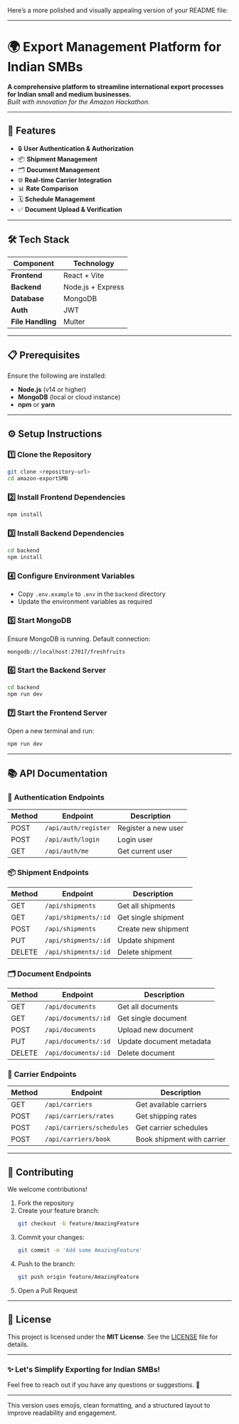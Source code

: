 Here’s a more polished and visually appealing version of your README file:

---

# 🌍 **Export Management Platform for Indian SMBs**  
**A comprehensive platform to streamline international export processes for Indian small and medium businesses.**  
*Built with innovation for the Amazon Hackathon.*

---

## 🚀 **Features**  
- 🔒 **User Authentication & Authorization**  
- 📦 **Shipment Management**  
- 🗂️ **Document Management**  
- 🌐 **Real-time Carrier Integration**  
- 📊 **Rate Comparison**  
- 🗓️ **Schedule Management**  
- ✅ **Document Upload & Verification**  

---

## 🛠️ **Tech Stack**  

| Component    | Technology         |
|--------------|--------------------|
| **Frontend** | React + Vite       |
| **Backend**  | Node.js + Express  |
| **Database** | MongoDB            |
| **Auth**     | JWT                |
| **File Handling** | Multer         |

---

## 📋 **Prerequisites**  
Ensure the following are installed:  
- **Node.js** (v14 or higher)  
- **MongoDB** (local or cloud instance)  
- **npm** or **yarn**  

---

## ⚙️ **Setup Instructions**  

### 1️⃣ Clone the Repository  
```bash
git clone <repository-url>
cd amazon-exportSMB
```

### 2️⃣ Install Frontend Dependencies  
```bash
npm install
```

### 3️⃣ Install Backend Dependencies  
```bash
cd backend
npm install
```

### 4️⃣ Configure Environment Variables  
- Copy `.env.example` to `.env` in the `backend` directory  
- Update the environment variables as required  

### 5️⃣ Start MongoDB  
Ensure MongoDB is running. Default connection:  
```plaintext
mongodb://localhost:27017/freshfruits
```

### 6️⃣ Start the Backend Server  
```bash
cd backend
npm run dev
```

### 7️⃣ Start the Frontend Server  
Open a new terminal and run:  
```bash
npm run dev
```

---

## 📚 **API Documentation**  

### 🔐 **Authentication Endpoints**  
| Method | Endpoint            | Description           |
|--------|---------------------|-----------------------|
| POST   | `/api/auth/register` | Register a new user  |
| POST   | `/api/auth/login`    | Login user           |
| GET    | `/api/auth/me`       | Get current user     |

### 📦 **Shipment Endpoints**  
| Method | Endpoint              | Description          |
|--------|-----------------------|----------------------|
| GET    | `/api/shipments`       | Get all shipments   |
| GET    | `/api/shipments/:id`   | Get single shipment |
| POST   | `/api/shipments`       | Create new shipment |
| PUT    | `/api/shipments/:id`   | Update shipment     |
| DELETE | `/api/shipments/:id`   | Delete shipment     |

### 🗂️ **Document Endpoints**  
| Method | Endpoint              | Description             |
|--------|-----------------------|-------------------------|
| GET    | `/api/documents`       | Get all documents      |
| GET    | `/api/documents/:id`   | Get single document    |
| POST   | `/api/documents`       | Upload new document    |
| PUT    | `/api/documents/:id`   | Update document metadata |
| DELETE | `/api/documents/:id`   | Delete document        |

### 🚛 **Carrier Endpoints**  
| Method | Endpoint                 | Description              |
|--------|--------------------------|--------------------------|
| GET    | `/api/carriers`           | Get available carriers  |
| POST   | `/api/carriers/rates`     | Get shipping rates      |
| POST   | `/api/carriers/schedules` | Get carrier schedules   |
| POST   | `/api/carriers/book`      | Book shipment with carrier |

---

## 👥 **Contributing**  

We welcome contributions!  

1. Fork the repository  
2. Create your feature branch:  
   ```bash
   git checkout -b feature/AmazingFeature
   ```
3. Commit your changes:  
   ```bash
   git commit -m 'Add some AmazingFeature'
   ```
4. Push to the branch:  
   ```bash
   git push origin feature/AmazingFeature
   ```
5. Open a Pull Request  

---

## 📜 **License**  
This project is licensed under the **MIT License**. See the [LICENSE](./LICENSE) file for details.

---

### ✨ **Let's Simplify Exporting for Indian SMBs!**

Feel free to reach out if you have any questions or suggestions. 🌟

--- 

This version uses emojis, clean formatting, and a structured layout to improve readability and engagement.
